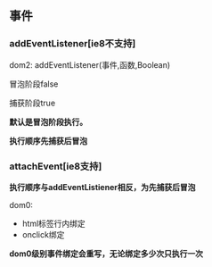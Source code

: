 ## 事件

### addEventListener[ie8不支持]

dom2: addEventListener(事件,函数,Boolean)

冒泡阶段false

捕获阶段true

**默认是冒泡阶段执行。**

**执行顺序先捕获后冒泡**



### attachEvent[ie8支持]

**执行顺序与addEventListiener相反，为先捕获后冒泡**





dom0:

- html标签行内绑定
- onclick绑定

**dom0级别事件绑定会重写，无论绑定多少次只执行一次**